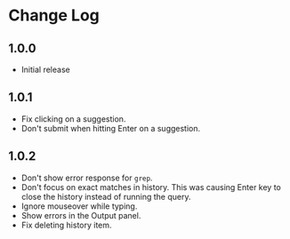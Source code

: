 # Change Log

## 1.0.0
- Initial release

## 1.0.1
- Fix clicking on a suggestion.
- Don't submit when hitting Enter on a suggestion.

## 1.0.2
- Don't show error response for `grep`.
- Don't focus on exact matches in history. This was causing Enter key to close the history instead of running the query.
- Ignore mouseover while typing.
- Show errors in the Output panel.
- Fix deleting history item.
